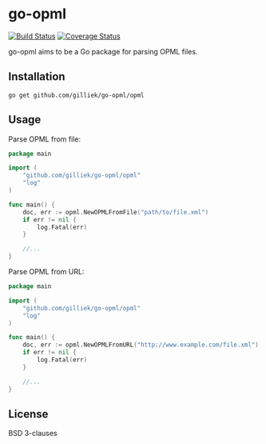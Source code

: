 # go-opml

 [![Build Status](https://travis-ci.org/gilliek/go-opml.png?branch=master)](https://travis-ci.org/gilliek/go-opml) [![Coverage Status](https://coveralls.io/repos/gilliek/go-opml/badge.png)](https://coveralls.io/r/gilliek/go-opml)

go-opml aims to be a Go package for parsing OPML files.

## Installation

```go get github.com/gilliek/go-opml/opml```

## Usage

Parse OPML from file:

```go
package main

import (
	"github.com/gilliek/go-opml/opml"
	"log"
)

func main() {
	doc, err := opml.NewOPMLFromFile("path/to/file.xml")
	if err != nil {
		log.Fatal(err)
	}

    //...
}
```


Parse OPML from URL:

```go
package main

import (
	"github.com/gilliek/go-opml/opml"
	"log"
)

func main() {
	doc, err := opml.NewOPMLFromURL("http://www.example.com/file.xml")
	if err != nil {
		log.Fatal(err)
	}

    //...
}
```

## License

BSD 3-clauses
